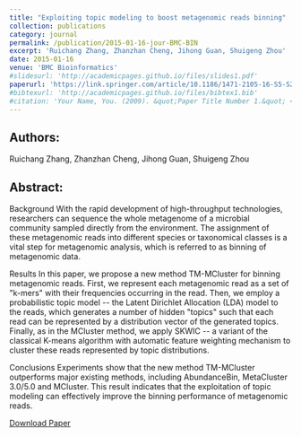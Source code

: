 ```yaml
---
title: "Exploiting topic modeling to boost metagenomic reads binning"
collection: publications
category: journal
permalink: /publication/2015-01-16-jour-BMC-BIN
excerpt: 'Ruichang Zhang, Zhanzhan Cheng, Jihong Guan, Shuigeng Zhou'
date: 2015-01-16
venue: 'BMC Bioinformatics'
#slidesurl: 'http://academicpages.github.io/files/slides1.pdf'
paperurl: 'https://link.springer.com/article/10.1186/1471-2105-16-S5-S2'
#bibtexurl: 'http://academicpages.github.io/files/bibtex1.bib'
#citation: 'Your Name, You. (2009). &quot;Paper Title Number 1.&quot; <i>Journal 1</i>. 1(1).'
---
```

Authors:
------
Ruichang Zhang, Zhanzhan Cheng, Jihong Guan, Shuigeng Zhou

Abstract:
------
Background
With the rapid development of high-throughput technologies, researchers can sequence the whole metagenome of a microbial community sampled directly from the environment. The assignment of these metagenomic reads into different species or taxonomical classes is a vital step for metagenomic analysis, which is referred to as binning of metagenomic data.

Results
In this paper, we propose a new method TM-MCluster for binning metagenomic reads. First, we represent each metagenomic read as a set of "k-mers" with their frequencies occurring in the read. Then, we employ a probabilistic topic model -- the Latent Dirichlet Allocation (LDA) model to the reads, which generates a number of hidden "topics" such that each read can be represented by a distribution vector of the generated topics. Finally, as in the MCluster method, we apply SKWIC -- a variant of the classical K-means algorithm with automatic feature weighting mechanism to cluster these reads represented by topic distributions.

Conclusions
Experiments show that the new method TM-MCluster outperforms major existing methods, including AbundanceBin, MetaCluster 3.0/5.0 and MCluster. This result indicates that the exploitation of topic modeling can effectively improve the binning performance of metagenomic reads.

[Download Paper](https://link.springer.com/article/10.1186/1471-2105-16-S5-S2)